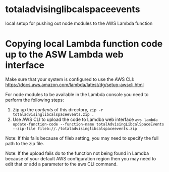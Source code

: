 # totaladvisinglibcalspaceevents
local setup for pushing out node modules to the AWS Lambda function

# Copying local Lambda function code up to the ASW Lambda web interface
Make sure that your system is configured to use the AWS CLI:
https://docs.aws.amazon.com/lambda/latest/dg/setup-awscli.html

For node modules to be available in the Lambda console you need to perform the following steps:
1. Zip up the *contents* of this directory, `zip -r totaladvisinglibcalspaceevents.zip .`
2. Use AWS CLI to upload the code to Lamdba web interface
`aws lambda update-function-code --function-name totalAdvisingLibcalSpaceEvents --zip-file fileb://./totaladvisinglibcalspaceevents.zip`

Note: If this fails because of fileb setting, you may need to specify the full path to the zip file.

Note: If the upload fails do to the function not being found in Lamdba because of your default AWS configuration region then you may need to edit that or add a parameter to the aws CLI command.
